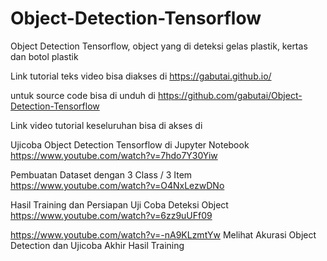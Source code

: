 # Object-Detection-Tensorflow
Object Detection Tensorflow, object yang di deteksi gelas plastik, kertas dan botol plastik

Link tutorial teks video bisa diakses di 
https://gabutai.github.io/

untuk source code bisa di unduh di 
https://github.com/gabutai/Object-Detection-Tensorflow


Link video tutorial keseluruhan bisa di akses di 

Ujicoba Object Detection Tensorflow di Jupyter Notebook
https://www.youtube.com/watch?v=7hdo7Y30Yiw

Pembuatan Dataset dengan 3 Class / 3 Item
https://www.youtube.com/watch?v=O4NxLezwDNo
		
Hasil Training dan Persiapan Uji Coba Deteksi Object	
https://www.youtube.com/watch?v=6zz9uUFf09			
		
https://www.youtube.com/watch?v=-nA9KLzmtYw	
Melihat Akurasi Object Detection dan Ujicoba Akhir Hasil Training	
